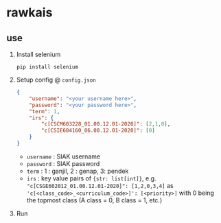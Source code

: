 
# rawkais

## use
1. Install selenium
   ```
   pip install selenium
   ```
   
2. Setup config @ `config.json`

    ```json
    {
        "username": "<your username here>",
        "password": "<your password here>",
        "term": 1,
        "irs": {
            "c[CSCM603228_01.00.12.01-2020]": [2,1,0],
            "c[CSIE604160_06.00.12.01-2020]": [0]
        }
    }
    ```

     - `username` : SIAK username
     - `password` : SIAK password
     - `term` : 1 : ganjil, 2 : genap, 3: pendek
     - `irs` : key value pairs of `{str: list[int]}`, 
       e.g. `"c[CSGE602012_01.00.12.01-2020]": [1,2,0,3,4]` as 
       `'c[<class_code>_<curriculum_code>]': [<priority>]`
       with 0 being the topmost class (A class = 0, B class = 1, etc.)

3. Run